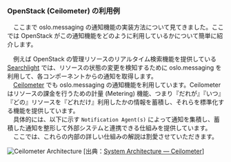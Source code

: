### OpenStack (Ceilometer) の利用例
　ここまで oslo.messaging の通知機能の実装方法について見てきました。ここでは OpenStack がこの通知機能をどのように利用しているかについて簡単に紹介します。  

　例えば OpenStack の管理リソースのリアルタイム検索機能を提供している [Searchlight](https://wiki.openstack.org/wiki/Searchlight) では、リソースの状態の変更を検知するために oslo.messaging を利用して、各コンポーネントからの通知を取得します。  
　[Ceilometer](http://docs.openstack.org/developer/ceilometer/architecture.html) でも oslo.messaging の通知機能を利用しています。Ceilometer はリソースの課金を行うための計量 (Metering) 機能、つまり『だれが』『いつ』『どの』リソースを『どれだけ』利用したかの情報を蓄積し、それらを標準化する機能を提供しています。  
　具体的には、以下に示す `Notification Agent(s)` によって通知を集積し、蓄積した通知を整形して外部システムと連携できる仕組みを提供しています。  
　ここでは、これらの内部の詳しい仕組みの解説は割愛させていただきます。  

![Ceilometer Architecture](http://docs.openstack.org/developer/ceilometer/_images/ceilo-arch.png)
[出典：[System Architecture — Ceilometer](http://docs.openstack.org/developer/ceilometer/architecture.html)]
